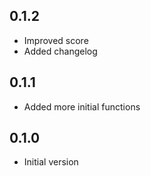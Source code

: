 ## 0.1.2
- Improved score
- Added changelog

## 0.1.1
- Added more initial functions

## 0.1.0
- Initial version